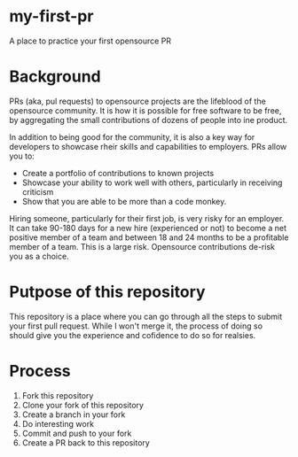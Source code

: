 # my-first-pr

A place to practice your first opensource PR

# Background

PRs (aka, pul requests) to opensource projects are the lifeblood of the opensource community. It is how it is possible for free software to be free, by aggregating the small contributions of dozens of people into ine product.

In addition to being good for the community, it is also a key way for developers to showcase rheir skills and capabilities to employers. PRs allow you to:

- Create a portfolio of contributions to known projects
- Showcase your ability to work well with others, particularly in receiving criticism
- Show that you are able to be more than a code monkey.

Hiring someone, particularly for their first job, is very risky for an employer. It can take 90-180 days for a new hire (experienced or not) to become a net positive member of a team and between 18 and 24 months to be a profitable member of a team. This is a large risk.  Opensource contributions de-risk you as a choice.

# Putpose of this repository

This repository is a place where you can go through all the steps to submit your first pull request. While I won't merge it, the process of doing so should give you the experience and cofidence to do so for realsies.

# Process

1. Fork this repository
2. Clone your fork of this repository
3. Create a branch in your fork
4. Do interesting work
5. Commit and push to your fork
6. Create a PR back to this repository

